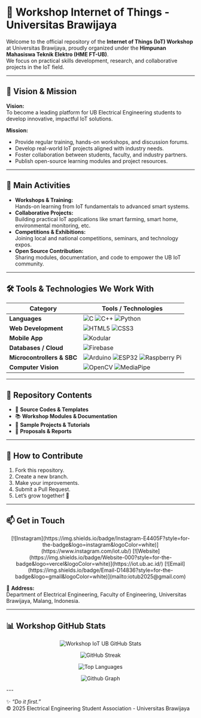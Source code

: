 # 🔗 Workshop Internet of Things - Universitas Brawijaya

Welcome to the official repository of the **Internet of Things (IoT) Workshop** at Universitas Brawijaya, proudly organized under the **Himpunan Mahasiswa Teknik Elektro (HME FT-UB)**.  
We focus on practical skills development, research, and collaborative projects in the IoT field.

---

## 🎯 Vision & Mission

**Vision:**  
To become a leading platform for UB Electrical Engineering students to develop innovative, impactful IoT solutions.

**Mission:**  
- Provide regular training, hands-on workshops, and discussion forums.
- Develop real-world IoT projects aligned with industry needs.
- Foster collaboration between students, faculty, and industry partners.
- Publish open-source learning modules and project resources.

---

## 📌 Main Activities

- **Workshops & Training:**  
  Hands-on learning from IoT fundamentals to advanced smart systems.
- **Collaborative Projects:**  
  Building practical IoT applications like smart farming, smart home, environmental monitoring, etc.
- **Competitions & Exhibitions:**  
  Joining local and national competitions, seminars, and technology expos.
- **Open Source Contribution:**  
  Sharing modules, documentation, and code to empower the UB IoT community.

---

## 🛠️ Tools & Technologies We Work With

| Category                  | Tools / Technologies                                                                 |
|---------------------------|--------------------------------------------------------------------------------------|
| **Languages**             | ![C](https://img.shields.io/badge/C-00599C?style=for-the-badge&logo=c&logoColor=white) ![C++](https://img.shields.io/badge/C++-00599C?style=for-the-badge&logo=c%2B%2B&logoColor=white) ![Python](https://img.shields.io/badge/Python-3776AB?style=for-the-badge&logo=python&logoColor=white) |
| **Web Development**       | ![HTML5](https://img.shields.io/badge/HTML5-E34F26?style=for-the-badge&logo=html5&logoColor=white) ![CSS3](https://img.shields.io/badge/CSS3-1572B6?style=for-the-badge&logo=css3&logoColor=white) |
| **Mobile App**            | ![Kodular](https://img.shields.io/badge/Kodular-3F51B5?style=for-the-badge&logo=kodular&logoColor=white) |
| **Databases / Cloud**     | ![Firebase](https://img.shields.io/badge/Firebase-FFCA28?style=for-the-badge&logo=firebase&logoColor=black) |
| **Microcontrollers & SBC**| ![Arduino](https://img.shields.io/badge/Arduino-00979D?style=for-the-badge&logo=arduino&logoColor=white) ![ESP32](https://img.shields.io/badge/ESP32-000000?style=for-the-badge&logo=espressif&logoColor=white) ![Raspberry Pi](https://img.shields.io/badge/Raspberry%20Pi-C51A4A?style=for-the-badge&logo=raspberry-pi&logoColor=white) |
| **Computer Vision**       | ![OpenCV](https://img.shields.io/badge/OpenCV-5C3EE8?style=for-the-badge&logo=opencv&logoColor=white) ![MediaPipe](https://img.shields.io/badge/MediaPipe-FF6F00?style=for-the-badge&logo=mediapipe&logoColor=white) |

---

## 📂 Repository Contents

- 📁 **Source Codes & Templates**
- 📚 **Workshop Modules & Documentation**
- 🧩 **Sample Projects & Tutorials**
- 📝 **Proposals & Reports**

---

## 🤝 How to Contribute

1. Fork this repository.
2. Create a new branch.
3. Make your improvements.
4. Submit a Pull Request.
5. Let’s grow together! 🚀

---

## 📫 Get in Touch

<p align="center">
[![Instagram](https://img.shields.io/badge/Instagram-E4405F?style=for-the-badge&logo=instagram&logoColor=white)](https://www.instagram.com/iot.ub/)  
[![Website](https://img.shields.io/badge/Website-000?style=for-the-badge&logo=vercel&logoColor=white)](https://iot.ub.ac.id/)  
[![Email](https://img.shields.io/badge/Email-D14836?style=for-the-badge&logo=gmail&logoColor=white)](mailto:iotub2025@gmail.com)
</p>

📍 **Address:**  
Department of Electrical Engineering, Faculty of Engineering, Universitas Brawijaya, Malang, Indonesia.

---

## 📊 Workshop GitHub Stats

<p align="center">
  <img src="https://github-readme-stats.vercel.app/api?username=ioteaub&show_icons=true&theme=dracula&hide=prs" alt="Workshop IoT UB GitHub Stats" />
</p>

<p align="center">
  <img src="https://github-readme-streak-stats.herokuapp.com/?user=ioteaub&theme=dracula" alt="GitHub Streak" />
</p>

<p align="center">
  <img src="https://github-readme-stats.vercel.app/api/top-langs/?username=ioteaub&layout=compact&theme=dracula" alt="Top Languages" />
</p>

<p align="center">
  <img src="https://github-readme-activity-graph.vercel.app/graph?username=ioteaub&theme=dracula" alt="Github Graph" />
</p>
---

✨ *“Do it first.”*  
© 2025 Electrical Engineering Student Association - Universitas Brawijaya
